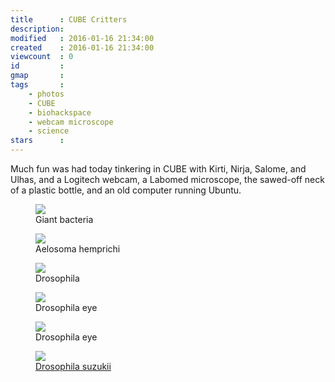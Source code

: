 ```yaml
---
title      : CUBE Critters
description: 
modified   : 2016-01-16 21:34:00
created    : 2016-01-16 21:34:00
viewcount  : 0
id         : 
gmap       : 
tags       :
    - photos
    - CUBE
    - biohackspace
    - webcam microscope
    - science
stars      : 
---
```


Much fun was had today tinkering in CUBE with Kirti, Nirja, Salome, and Ulhas, and a Logitech webcam, a Labomed microscope, the sawed-off neck of a plastic bottle, and an old computer running Ubuntu.

<figure>
    <img src="2007-01-01-060538.jpg">
    <figcaption>Giant bacteria</figcaption>
</figure>

<figure>
    <img src="2007-01-01-061349.jpg">
    <figcaption>Aelosoma hemprichi</figcaption>
</figure>

<figure>
    <img src="2007-01-01-063858.jpg">
    <figcaption>Drosophila</figcaption>
</figure>

<figure>
    <img src="2007-01-01-064843.jpg">
    <figcaption>Drosophila eye</figcaption>
</figure>

<figure>
    <img src="2007-01-01-065551.jpg">
    <figcaption>Drosophila eye</figcaption>
</figure>

<figure>
    <img src="2007-01-01-065733.jpg">
    <figcaption><a href="https://en.wikipedia.org/wiki/Drosophila_suzukii" target="_blank">Drosophila suzukii</a></figcaption>
</figure>
